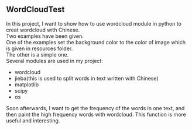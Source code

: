 WordCloudTest
----------------------
In this project, I want to show how to use wordcloud module in python to creat wordcloud with Chinese.<br>
Two examples have been given. <br>
One of the examples set the background color to the color of image which is given in resources folder.<br>
The other is a simple one.<br>
Several modules are used in my project:<br>
* wordcloud<br>
* jieba(this is used to split words in text written with Chinese)<br>
* matplotlib<br>
* scipy<br>
* os<br>

Soon afterwards, I want to get the frequency of the words in one text, and then paint the high frequency words with wordcloud. This function is more useful and interesting.<br>
